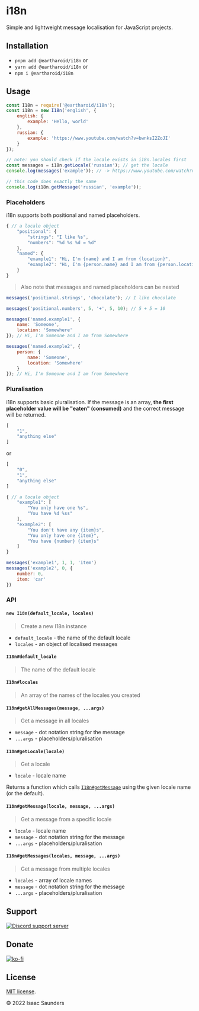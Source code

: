 # i18n

Simple and lightweight message localisation for JavaScript projects.

## Installation

- `pnpm add @eartharoid/i18n` or
- `yarn add @eartharoid/i18n` or
- `npm i @eartharoid/i18n`

## Usage

```js
const I18n = require('@eartharoid/i18n');
const i18n = new I18n('english', {
	english: {
		example: 'Hello, world'
	},
	russian: {
		example: 'https://www.youtube.com/watch?v=bwnksI2ZoJI'
	}
});

// note: you should check if the locale exists in i18n.locales first
const messages = i18n.getLocale('russian'); // get the locale
console.log(messages('example')); // -> https://www.youtube.com/watch?v=bwnksI2ZoJI

// this code does exactly the same
console.log(i18n.getMessage('russian', 'example'));
```

### Placeholders

i18n supports both positional and named placeholders.

```js
{ // a locale object
	"positional": {
		"strings": "I like %s", 
		"numbers": "%d %s %d = %d"
	},
	"named": {
		"example1": "Hi, I'm {name} and I am from {location}",
		"example2": "Hi, I'm {person.name} and I am from {person.location}"
	}
}
```

> Also note that messages and named placeholders can be nested

```js
messages('positional.strings', 'chocolate'); // I like chocolate

messages('positional.numbers', 5, '+', 5, 10); // 5 + 5 = 10

messages('named.example1', {
	name: 'Someone',
	location: 'Somewhere'
}); // Hi, I'm Someone and I am from Somewhere

messages('named.example2', {
	person: {
		name: 'Someone',
		location: 'Somewhere'
	}
}); // Hi, I'm Someone and I am from Somewhere
```

### Pluralisation

i18n supports basic pluralisation. If the message is an array, **the first placeholder value will be "eaten" (consumed)** and the correct message will be returned.

```js
[
	"1",
	"anything else"
]
```

or

```js
[
	"0",
	"1",
	"anything else"
]
```

```js
{ // a locale object
	"example1": [
		"You only have one %s",
		"You have %d %ss"
	],
	"example2": [
		"You don't have any {item}s",
		"You only have one {item}",
		"You have {number} {item}s"
	]
}
```

```js
messages('example1', 1, 1, 'item')
messages('example2', 0, {
	number: 0,
	item: 'car'
})
```

### API

#### `new I18n(default_locale, locales)`

> Create a new I18n instance

- `default_locale` - the name of the default locale
- `locales` - an object of localised messages

#### `I18n#default_locale`

> The name of the default locale

#### `I18n#locales`

> An array of the names of the locales you created

#### `I18n#getAllMessages(message, ...args)`

> Get a message in all locales

- `message` - dot notation string for the message
- `...args` - placeholders/pluralisation

#### `I18n#getLocale(locale)`

> Get a locale

- `locale` - locale name

Returns a function which calls [`I18n#getMessage`](#i18ngetmessagelocale-message-args) using the given locale name (or the default).

#### `I18n#getMessage(locale, message, ...args)`

> Get a message from a specific locale

- `locale` - locale name
- `message` - dot notation string for the message
- `...args` - placeholders/pluralisation

#### `I18n#getMessages(locales, message, ...args)`

> Get a message from multiple locales

- `locales` - array of locale names
- `message` - dot notation string for the message
- `...args` - placeholders/pluralisation

## Support

[![Discord support server](https://discordapp.com/api/guilds/451745464480432129/widget.png?style=banner4)](https://lnk.earth/discord)

## Donate

[![ko-fi](https://www.ko-fi.com/img/githubbutton_sm.svg)](https://ko-fi.com/eartharoid)

## License

[MIT license](https://github.com/eartharoid/i18n/blob/master/LICENSE).

© 2022 Isaac Saunders
